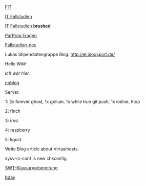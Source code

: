 [FIT](/FIT)

[IT Fallstudien](/IT-Fallstudien)


[IT Fallstudien **brushed**](/IT-Fallstudien-brushed)

[ParProg Fragen](/ParProg)


[Fallstudien-neu](/Fallstudien-neu)

Lukas Stipendiatengruppe Blog: http://el.blogsport.de/

Hello Wiki!

*Ich war hier.*

[noblog](/noblog)

Server:

1: 2x forever ghost, 1x gollum, 1x while true git push, 1x iodine, htop

2: finch

3: irssi

4: raspberry

5: liquid

Write Blog article about Virtualhosts.

sysv-rc-conf is new chkconfig

[SWT-Klausurvorbereitung](/SWT-Klausurvorbereitung)

[bday](/bday)

